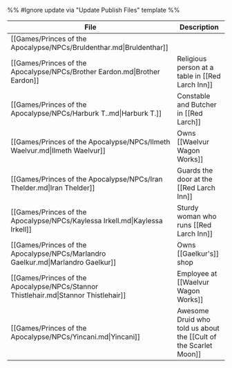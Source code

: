 %% #Ignore update via "Update Publish Files" template %% 

| File                                                                                 | Description                                                      |
| ------------------------------------------------------------------------------------ | ---------------------------------------------------------------- |
| [[Games/Princes of the Apocalypse/NPCs/Bruldenthar.md\|Bruldenthar]]                 |                                                                  |
| [[Games/Princes of the Apocalypse/NPCs/Brother Eardon.md\|Brother Eardon]]           | Religious person at a table in [[Red Larch Inn]]                 |
| [[Games/Princes of the Apocalypse/NPCs/Harburk T..md\|Harburk T.]]                   | Constable and Butcher in [[Red Larch]]                           |
| [[Games/Princes of the Apocalypse/NPCs/Ilmeth Waelvur.md\|Ilmeth Waelvur]]           | Owns [[Waelvur Wagon Works]]                                     |
| [[Games/Princes of the Apocalypse/NPCs/Iran Thelder.md\|Iran Thelder]]               | Guards the door at the [[Red Larch Inn]]                         |
| [[Games/Princes of the Apocalypse/NPCs/Kaylessa Irkell.md\|Kaylessa Irkell]]         | Sturdy woman who runs [[Red Larch Inn]]                          |
| [[Games/Princes of the Apocalypse/NPCs/Marlandro Gaelkur.md\|Marlandro Gaelkur]]     | Owns [[Gaelkur's]] shop                                          |
| [[Games/Princes of the Apocalypse/NPCs/Stannor Thistlehair.md\|Stannor Thistlehair]] | Employee at [[Waelvur Wagon Works]]                              |
| [[Games/Princes of the Apocalypse/NPCs/Yincani.md\|Yincani]]                         | Awesome Druid who told us about the [[Cult of the Scarlet Moon]] |

